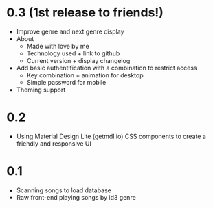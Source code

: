 # 0.3 (1st release to friends!)
- Improve genre and next genre display
- About
    - Made with love by me
    - Technology used + link to github
    - Current version + display changelog
- Add basic authentification with a combination to restrict access
    - Key combination + animation for desktop
    - Simple password for mobile
- Theming support
# 0.2
- Using Material Design Lite (getmdl.io) CSS components to create a friendly and responsive UI
# 0.1
- Scanning songs to load database
- Raw front-end playing songs by id3 genre

